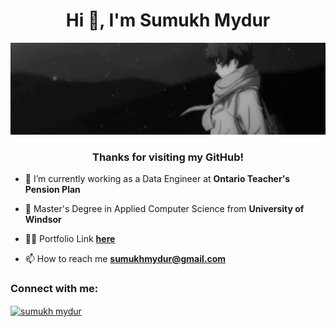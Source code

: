 <h1 align="center">Hi 👋, I'm Sumukh Mydur</h1>

![Header Image](banner_new.gif)

<h3 align="center">Thanks for visiting my GitHub!</h3>

- 🔭 I’m currently working as a Data Engineer at **Ontario Teacher's Pension Plan**
  
- 📓 Master's Degree in Applied Computer Science from **University of Windsor**

- 👨‍💻 Portfolio Link <a href="https://sumukh-m.github.io/" target="blank"> **here** </a>

- 📫 How to reach me **sumukhmydur@gmail.com**

<h3 align="left">Connect with me:</h3>
<p align="left">
<a href="https://linkedin.com/in/sumukh mydur" target="blank"><img align="center" src="https://raw.githubusercontent.com/rahuldkjain/github-profile-readme-generator/master/src/images/icons/Social/linked-in-alt.svg" alt="sumukh mydur" height="30" width="40" /></a>
</p>
